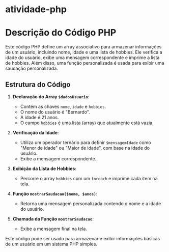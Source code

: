 ﻿# atividade-php
# Descrição do Código PHP

Este código PHP define um array associativo para armazenar informações de um usuário, incluindo nome, idade e uma lista de hobbies. Ele verifica a idade do usuário, exibe uma mensagem correspondente e imprime a lista de hobbies. Além disso, uma função personalizada é usada para exibir uma saudação personalizada.

## Estrutura do Código

1. **Declaração do Array `$dadosUsuario`**: 
   - Contém as chaves `nome`, `idade` e `hobbies`.
   - O nome do usuário é "Bernardo".
   - A idade é 21 anos.
   - O campo `hobbies` é uma lista (array) que atualmente está vazia.

2. **Verificação da Idade**:
   - Utiliza um operador ternário para definir `$mensagemIdade` como "Menor de idade" ou "Maior de idade", com base na idade do usuário.
   - Exibe a mensagem correspondente.

3. **Exibição da Lista de Hobbies**:
   - Percorre o array `hobbies` com um `foreach` e imprime cada item na tela.

4. **Função `mostrarSaudacao($nome, $anos)`**:
   - Retorna uma mensagem personalizada contendo o nome e a idade do usuário.

5. **Chamada da Função `mostrarSaudacao`**:
   - Exibe a mensagem final na tela.

Este código pode ser usado para armazenar e exibir informações básicas de um usuário em um sistema PHP simples.
